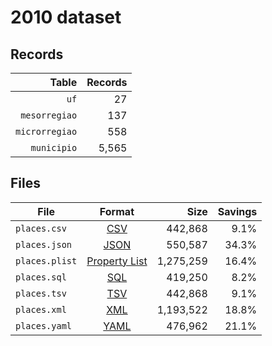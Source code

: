 # 2010 dataset

## Records

|          Table | Records |
| --------------:| -------:|
|           `uf` |      27 |
|  `mesorregiao` |     137 |
| `microrregiao` |     558 |
|    `municipio` |   5,565 |

## Files

| File           | Format                                                       |      Size | Savings |
| -------------- |:------------------------------------------------------------:| ---------:| -------:|
| `places.csv`   | [CSV](https://en.wikipedia.org/wiki/Comma-separated_values)  |   442,868 |    9.1% |
| `places.json`  | [JSON](https://en.wikipedia.org/wiki/JSON)                   |   550,587 |   34.3% |
| `places.plist` | [Property List](https://en.wikipedia.org/wiki/Property_list) | 1,275,259 |   16.4% |
| `places.sql`   | [SQL](https://en.wikipedia.org/wiki/SQL)                     |   419,250 |    8.2% |
| `places.tsv`   | [TSV](https://en.wikipedia.org/wiki/Tab-separated_values)    |   442,868 |    9.1% |
| `places.xml`   | [XML](https://en.wikipedia.org/wiki/XML)                     | 1,193,522 |   18.8% |
| `places.yaml`  | [YAML](https://en.wikipedia.org/wiki/YAML)                   |   476,962 |   21.1% |
